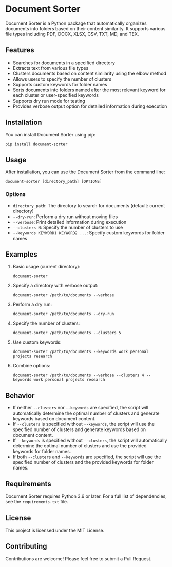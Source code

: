 # Document Sorter

Document Sorter is a Python package that automatically organizes documents into folders based on their content similarity. It supports various file types including PDF, DOCX, XLSX, CSV, TXT, MD, and TEX.

## Features

- Searches for documents in a specified directory
- Extracts text from various file types
- Clusters documents based on content similarity using the elbow method
- Allows users to specify the number of clusters
- Supports custom keywords for folder names
- Sorts documents into folders named after the most relevant keyword for each cluster or user-specified keywords
- Supports dry run mode for testing
- Provides verbose output option for detailed information during execution

## Installation

You can install Document Sorter using pip:

```
pip install document-sorter
```

## Usage

After installation, you can use the Document Sorter from the command line:

```
document-sorter [directory_path] [OPTIONS]
```

### Options

- `directory_path`: The directory to search for documents (default: current directory)
- `--dry-run`: Perform a dry run without moving files
- `--verbose`: Print detailed information during execution
- `--clusters N`: Specify the number of clusters to use
- `--keywords KEYWORD1 KEYWORD2 ...`: Specify custom keywords for folder names

## Examples

1. Basic usage (current directory):
   ```
   document-sorter
   ```

2. Specify a directory with verbose output:
   ```
   document-sorter /path/to/documents --verbose
   ```

3. Perform a dry run:
   ```
   document-sorter /path/to/documents --dry-run
   ```

4. Specify the number of clusters:
   ```
   document-sorter /path/to/documents --clusters 5
   ```

5. Use custom keywords:
   ```
   document-sorter /path/to/documents --keywords work personal projects research
   ```

6. Combine options:
   ```
   document-sorter /path/to/documents --verbose --clusters 4 --keywords work personal projects research
   ```

## Behavior

- If neither `--clusters` nor `--keywords` are specified, the script will automatically determine the optimal number of clusters and generate keywords based on document content.
- If `--clusters` is specified without `--keywords`, the script will use the specified number of clusters and generate keywords based on document content.
- If `--keywords` is specified without `--clusters`, the script will automatically determine the optimal number of clusters and use the provided keywords for folder names.
- If both `--clusters` and `--keywords` are specified, the script will use the specified number of clusters and the provided keywords for folder names.

## Requirements

Document Sorter requires Python 3.6 or later. For a full list of dependencies, see the `requirements.txt` file.

## License

This project is licensed under the MIT License.

## Contributing

Contributions are welcome! Please feel free to submit a Pull Request.